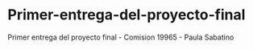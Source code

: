 # Primer-entrega-del-proyecto-final

Primer entrega del proyecto final - Comision 19965 - Paula Sabatino
